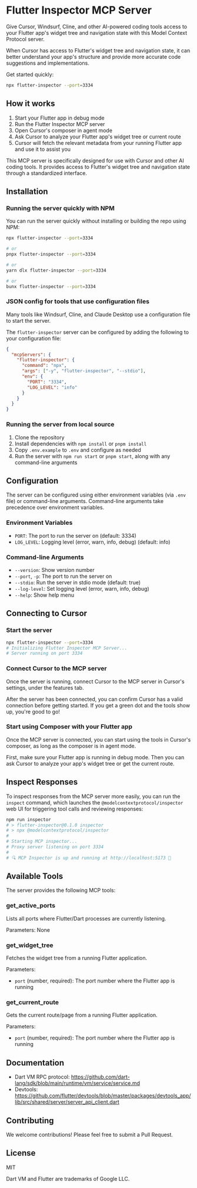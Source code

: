 # Flutter Inspector MCP Server

Give Cursor, Windsurf, Cline, and other AI-powered coding tools access to your Flutter app's widget tree and navigation state with this Model Context Protocol server.

When Cursor has access to Flutter's widget tree and navigation state, it can better understand your app's structure and provide more accurate code suggestions and implementations.

Get started quickly:

```bash
npx flutter-inspector --port=3334
```

## How it works

1. Start your Flutter app in debug mode
2. Run the Flutter Inspector MCP server
3. Open Cursor's composer in agent mode
4. Ask Cursor to analyze your Flutter app's widget tree or current route
5. Cursor will fetch the relevant metadata from your running Flutter app and use it to assist you

This MCP server is specifically designed for use with Cursor and other AI coding tools. It provides access to Flutter's widget tree and navigation state through a standardized interface.

## Installation

### Running the server quickly with NPM

You can run the server quickly without installing or building the repo using NPM:

```bash
npx flutter-inspector --port=3334

# or
pnpx flutter-inspector --port=3334

# or
yarn dlx flutter-inspector --port=3334

# or
bunx flutter-inspector --port=3334
```

### JSON config for tools that use configuration files

Many tools like Windsurf, Cline, and Claude Desktop use a configuration file to start the server.

The `flutter-inspector` server can be configured by adding the following to your configuration file:

```json
{
  "mcpServers": {
    "flutter-inspector": {
      "command": "npx",
      "args": ["-y", "flutter-inspector", "--stdio"],
      "env": {
        "PORT": "3334",
        "LOG_LEVEL": "info"
      }
    }
  }
}
```

### Running the server from local source

1. Clone the repository
2. Install dependencies with `npm install` or `pnpm install`
3. Copy `.env.example` to `.env` and configure as needed
4. Run the server with `npm run start` or `pnpm start`, along with any command-line arguments

## Configuration

The server can be configured using either environment variables (via `.env` file) or command-line arguments. Command-line arguments take precedence over environment variables.

### Environment Variables

- `PORT`: The port to run the server on (default: 3334)
- `LOG_LEVEL`: Logging level (error, warn, info, debug) (default: info)

### Command-line Arguments

- `--version`: Show version number
- `--port`, `-p`: The port to run the server on
- `--stdio`: Run the server in stdio mode (default: true)
- `--log-level`: Set logging level (error, warn, info, debug)
- `--help`: Show help menu

## Connecting to Cursor

### Start the server

```bash
npx flutter-inspector --port=3334
# Initializing Flutter Inspector MCP Server...
# Server running on port 3334
```

### Connect Cursor to the MCP server

Once the server is running, connect Cursor to the MCP server in Cursor's settings, under the features tab.

After the server has been connected, you can confirm Cursor has a valid connection before getting started. If you get a green dot and the tools show up, you're good to go!

### Start using Composer with your Flutter app

Once the MCP server is connected, you can start using the tools in Cursor's composer, as long as the composer is in agent mode.

First, make sure your Flutter app is running in debug mode. Then you can ask Cursor to analyze your app's widget tree or get the current route.

## Inspect Responses

To inspect responses from the MCP server more easily, you can run the `inspect` command, which launches the `@modelcontextprotocol/inspector` web UI for triggering tool calls and reviewing responses:

```bash
npm run inspector
# > flutter-inspector@0.1.0 inspector
# > npx @modelcontextprotocol/inspector
#
# Starting MCP inspector...
# Proxy server listening on port 3334
#
# 🔍 MCP Inspector is up and running at http://localhost:5173 🚀
```

## Available Tools

The server provides the following MCP tools:

### get_active_ports

Lists all ports where Flutter/Dart processes are currently listening.

Parameters: None

### get_widget_tree

Fetches the widget tree from a running Flutter application.

Parameters:

- `port` (number, required): The port number where the Flutter app is running

### get_current_route

Gets the current route/page from a running Flutter application.

Parameters:

- `port` (number, required): The port number where the Flutter app is running

## Documentation

- Dart VM RPC protocol: https://github.com/dart-lang/sdk/blob/main/runtime/vm/service/service.md
- Devtools: https://github.com/flutter/devtools/blob/master/packages/devtools_app/lib/src/shared/server/server_api_client.dart

## Contributing

We welcome contributions! Please feel free to submit a Pull Request.

## License

MIT

Dart VM and Flutter are trademarks of Google LLC.
